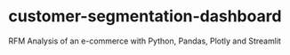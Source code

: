 # customer-segmentation-dashboard
RFM Analysis of an e-commerce with Python, Pandas, Plotly and Streamlit
